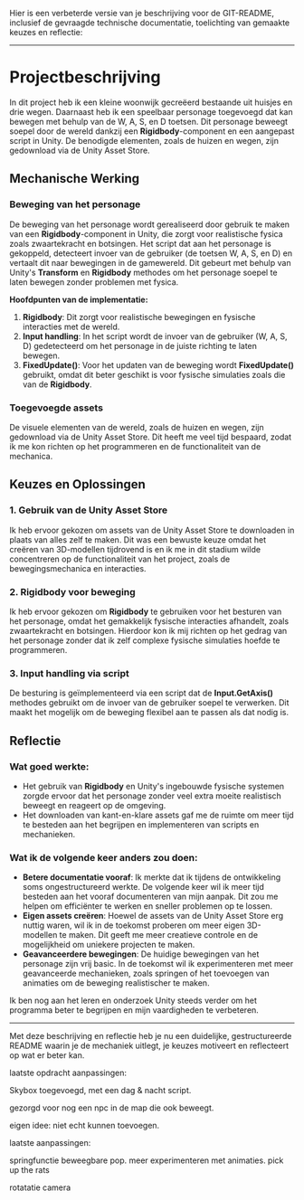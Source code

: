 Hier is een verbeterde versie van je beschrijving voor de GIT-README, inclusief de gevraagde technische documentatie, toelichting van gemaakte keuzes en reflectie:

---

# Projectbeschrijving

In dit project heb ik een kleine woonwijk gecreëerd bestaande uit huisjes en drie wegen. Daarnaast heb ik een speelbaar personage toegevoegd dat kan bewegen met behulp van de W, A, S, en D toetsen. Dit personage beweegt soepel door de wereld dankzij een **Rigidbody**-component en een aangepast script in Unity. De benodigde elementen, zoals de huizen en wegen, zijn gedownload via de Unity Asset Store.

## Mechanische Werking

### Beweging van het personage
De beweging van het personage wordt gerealiseerd door gebruik te maken van een **Rigidbody**-component in Unity, die zorgt voor realistische fysica zoals zwaartekracht en botsingen. Het script dat aan het personage is gekoppeld, detecteert invoer van de gebruiker (de toetsen W, A, S, en D) en vertaalt dit naar bewegingen in de gamewereld. Dit gebeurt met behulp van Unity's **Transform** en **Rigidbody** methodes om het personage soepel te laten bewegen zonder problemen met fysica.

**Hoofdpunten van de implementatie:**
1. **Rigidbody**: Dit zorgt voor realistische bewegingen en fysische interacties met de wereld.
2. **Input handling**: In het script wordt de invoer van de gebruiker (W, A, S, D) gedetecteerd om het personage in de juiste richting te laten bewegen.
3. **FixedUpdate()**: Voor het updaten van de beweging wordt **FixedUpdate()** gebruikt, omdat dit beter geschikt is voor fysische simulaties zoals die van de **Rigidbody**.

### Toegevoegde assets
De visuele elementen van de wereld, zoals de huizen en wegen, zijn gedownload via de Unity Asset Store. Dit heeft me veel tijd bespaard, zodat ik me kon richten op het programmeren en de functionaliteit van de mechanica.

## Keuzes en Oplossingen

### 1. Gebruik van de Unity Asset Store
Ik heb ervoor gekozen om assets van de Unity Asset Store te downloaden in plaats van alles zelf te maken. Dit was een bewuste keuze omdat het creëren van 3D-modellen tijdrovend is en ik me in dit stadium wilde concentreren op de functionaliteit van het project, zoals de bewegingsmechanica en interacties.

### 2. Rigidbody voor beweging
Ik heb ervoor gekozen om **Rigidbody** te gebruiken voor het besturen van het personage, omdat het gemakkelijk fysische interacties afhandelt, zoals zwaartekracht en botsingen. Hierdoor kon ik mij richten op het gedrag van het personage zonder dat ik zelf complexe fysische simulaties hoefde te programmeren.

### 3. Input handling via script
De besturing is geïmplementeerd via een script dat de **Input.GetAxis()** methodes gebruikt om de invoer van de gebruiker soepel te verwerken. Dit maakt het mogelijk om de beweging flexibel aan te passen als dat nodig is.

## Reflectie

### Wat goed werkte:
- Het gebruik van **Rigidbody** en Unity's ingebouwde fysische systemen zorgde ervoor dat het personage zonder veel extra moeite realistisch beweegt en reageert op de omgeving.
- Het downloaden van kant-en-klare assets gaf me de ruimte om meer tijd te besteden aan het begrijpen en implementeren van scripts en mechanieken.

### Wat ik de volgende keer anders zou doen:
- **Betere documentatie vooraf**: Ik merkte dat ik tijdens de ontwikkeling soms ongestructureerd werkte. De volgende keer wil ik meer tijd besteden aan het vooraf documenteren van mijn aanpak. Dit zou me helpen om efficiënter te werken en sneller problemen op te lossen.
- **Eigen assets creëren**: Hoewel de assets van de Unity Asset Store erg nuttig waren, wil ik in de toekomst proberen om meer eigen 3D-modellen te maken. Dit geeft me meer creatieve controle en de mogelijkheid om uniekere projecten te maken.
- **Geavanceerdere bewegingen**: De huidige bewegingen van het personage zijn vrij basic. In de toekomst wil ik experimenteren met meer geavanceerde mechanieken, zoals springen of het toevoegen van animaties om de beweging realistischer te maken.

Ik ben nog aan het leren en onderzoek Unity steeds verder om het programma beter te begrijpen en mijn vaardigheden te verbeteren.

---

Met deze beschrijving en reflectie heb je nu een duidelijke, gestructureerde README waarin je de mechaniek uitlegt, je keuzes motiveert en reflecteert op wat er beter kan.




laatste opdracht aanpassingen:

Skybox toegevoegd, met een dag & nacht script.

gezorgd voor nog een npc in de map die ook beweegt.

eigen idee: niet echt kunnen toevoegen.



laatste aanpassingen: 

springfunctie
beweegbare pop.
meer experimenteren met animaties.
pick up the rats

rotatatie camera